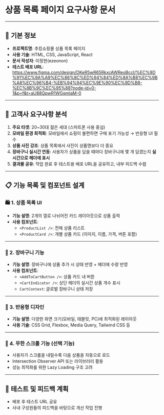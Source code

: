# 상품 목록 페이지 요구사항 문서

---

## 📌 기본 정보

- **프로젝트명**: 추킹쇼핑몰 상품 목록 페이지
- **사용 기술**: HTML, CSS, JavaScript, React
- **문서 작성자**: 이정현(ezeonon)
- **테스트 배포 URL**: https://www.figma.com/design/DKeR5wR65RkxcAWReoBccl/%EC%9D%91%EC%9A%A9%EC%86%8C%ED%94%84%ED%8A%B8%EC%9B%A8%EC%96%B4-%EB%94%94%EC%9E%90%EC%9D%B8-%EC%8B%9C%EC%95%88?node-id=0-1&p=f&t=aU88QpwR1WGqmlaM-0
---

## 🧾 고객사 요구사항 분석

1. **주요 타겟**: 20~30대 젊은 세대 (스마트폰 사용 중심)
2. **모바일 환경 최적화**: 모바일에서 쇼핑이 불편하면 구매 포기 가능성 → 반응형 UI 필수
3. **상품 사진 강조**: 상품 목록에서 사진이 상품명보다 더 중요
4. **장바구니 실시간 연동**: 사용자가 상품을 담을 때마다 장바구니에 몇 개 담겼는지 **실시간으로 헤더에 표시**
5. **결과물 공유**: 작업 완료 후 테스트용 배포 URL을 공유하고, 내부 피드백 수렴

---

## 📋 기능 목록 및 컴포넌트 설계

### 🛍️ 1. 상품 목록 UI

- **기능 설명**: 2개의 열로 나뉘어진 카드 레이아웃으로 상품 출력
- **사용 컴포넌트**:
  - `<ProductList />`: 전체 상품 리스트
  - `<ProductCard />`: 개별 상품 카드 (이미지, 이름, 가격, 버튼 포함)

---

### 🛒 2. 장바구니 기능

- **기능 설명**: 장바구니에 상품 추가 시 상태 반영 + 헤더에 수량 반영
- **사용 컴포넌트**:
  - `<AddToCartButton />`: 상품 카드 내 버튼
  - `<CartIndicator />`: 상단 헤더의 실시간 상품 개수 표시
  - `CartContext`: 글로벌 장바구니 상태 저장

---

### 📱 3. 반응형 디자인

- **기능 설명**: 다양한 화면 크기(모바일, 태블릿, PC)에 최적화된 레이아웃
- **사용 기술**: CSS Grid, Flexbox, Media Query, Tailwind CSS 등

---

### 🔄 4. 무한 스크롤 기능 (선택 기능)

- 사용자가 스크롤을 내릴수록 다음 상품을 자동으로 로드
- Intersection Observer API 또는 라이브러리 활용
- 성능 최적화를 위한 Lazy Loading 구조 고려

---

## 🧪 테스트 및 피드백 계획

- 배포 후 테스트 URL 공유
- 사내 구성원들의 피드백을 바탕으로 개선 작업 진행
